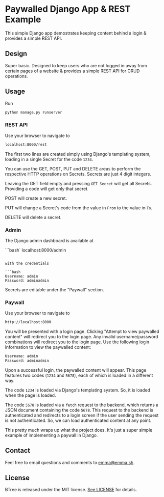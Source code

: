 # Paywalled Django App & REST Example

This simple Django app demostrates keeping content behind a login & provides a simple REST API.

## Design

Super basic. Designed to keep users who are not logged in away from certain pages of a website & provides a simple REST API for CRUD operations.

## Usage

Run

```bash
python manage.py runserver
```

### REST API

Use your browser to navigate to

```bash
localhost:8000/rest
```

The first two lines are created simply using Django's templating system, loading in a single Secret for the code `1234`.

You can use the GET, POST, PUT and DELETE areas to perform the respective HTTP operations on Secrets. Secrets are just 4 digit integers.

Leaving the GET field empty and pressing `GET Secret` will get all Secrets. Providing a code will get only that secret.

POST will create a new secret.

PUT will change a Secret's code from the value in `From` to the value in `To`.

DELETE will delete a secret.

### Admin

The Django admin dashboard is available at

```bash`
localhost:8000/admin
```

with the credentials

```bash
Username: admin
Password: adminadmin
```

Secrets are editable under the "Paywall" section.

### Paywall

Use your browser to navigate to

```bash
http://localhost:8000
```

You will be presented with a login page. Clicking "Attempt to view paywalled content" will redirect you to the login page. Any invalid username/password combinations will redirect you to the login page. Use the following login information to view the paywalled content:

```bash
Username: admin
Password: adminadmin
```

Upon a successful login, the paywalled content will appear. This page features two codes (`1234` and `5678`), each of which is loaded in a different way.

The code `1234` is loaded via Django's templating system. So, it is loaded when the page is loaded.

The code `5678` is loaded via a `fetch` request to the backend, which returns a JSON document containing the code `5678`. This request to the backend is authenticated and redirects to a login screen if the user sending the request is not authenticated. So, we can load authenticated content at any point.

This pretty much wraps up what the project does. It's just a super simple example of implementing a paywall in Django.

## Contact

Feel free to email questions and comments to [emma@emma.sh](mailto:emma@emma.sh).

## License

BTree is released under the MIT license. [See LICENSE](https://github.com/emma-foster/DjangoPaywall/blob/master/LICENSE) for details.
